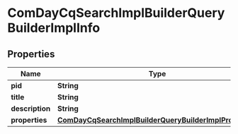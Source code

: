 

# ComDayCqSearchImplBuilderQueryBuilderImplInfo

## Properties

Name | Type | Description | Notes
------------ | ------------- | ------------- | -------------
**pid** | **String** |  |  [optional]
**title** | **String** |  |  [optional]
**description** | **String** |  |  [optional]
**properties** | [**ComDayCqSearchImplBuilderQueryBuilderImplProperties**](ComDayCqSearchImplBuilderQueryBuilderImplProperties.md) |  |  [optional]



